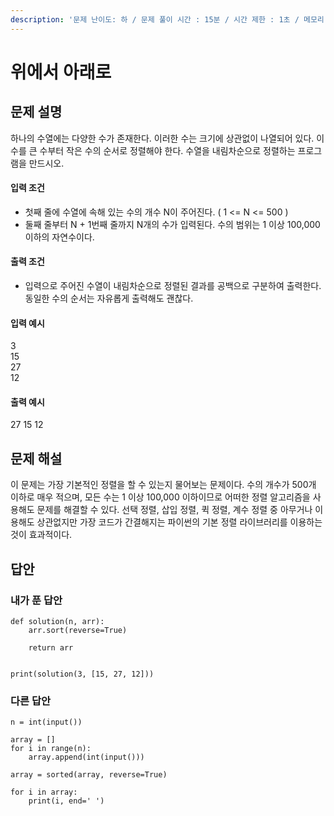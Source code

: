 ```yaml
---
description: '문제 난이도: 하 / 문제 풀이 시간 : 15분 / 시간 제한 : 1초 / 메모리 제한 : 128MB'
---
```


# 위에서 아래로

## 문제 설명

하나의 수열에는 다양한 수가 존재한다. 이러한 수는 크기에 상관없이 나열되어 있다. 이 수를 큰 수부터 작은 수의 순서로 정렬해야 한다. 수열을 내림차순으로 정렬하는 프로그램을 만드시오.

#### 입력 조건

* 첫째 줄에 수열에 속해 있는 수의 개수 N이 주어진다. \( 1 &lt;= N &lt;= 500 \)
* 둘째 줄부터 N + 1번째 줄까지 N개의 수가 입력된다. 수의 범위는 1 이상 100,000 이하의 자연수이다.

#### 출력 조건

* 입력으로 주어진 수열이 내림차순으로 정렬된 결과를 공백으로 구분하여 출력한다. 동일한 수의 순서는 자유롭게 출력해도 괜찮다.

#### 입력 예시

3  
15  
27  
12

#### 출력 예시

27 15 12



## 문제 해설

이 문제는 가장 기본적인 정렬을 할 수 있는지 물어보는 문제이다. 수의 개수가 500개 이하로 매우 적으며, 모든 수는 1 이상 100,000 이하이므로 어떠한 정렬 알고리즘을 사용해도 문제를 해결할 수 있다. 선택 정렬, 삽입 정렬, 퀵 정렬, 계수 정렬 중 아무거나 이용해도 상관없지만 가장 코드가 간결해지는 파이썬의 기본 정렬 라이브러리를 이용하는 것이 효과적이다.



## 답안

### 내가 푼 답안

```text
def solution(n, arr):
    arr.sort(reverse=True)

    return arr


print(solution(3, [15, 27, 12]))
```



### 다른 답안

```text
n = int(input())

array = []
for i in range(n):
    array.append(int(input()))
    
array = sorted(array, reverse=True)

for i in array:
    print(i, end=' ')
```





